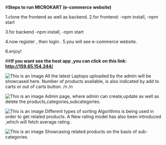 #**Steps to run MICROKART (e-commerce website)**

1.clone the frontend as well as backend.
2.for frontend:
  -npm install,
  -npm start

3.for backend
  -npm install,
  -npm start

4.now register , then login .
5.you will see e-commerce website.

6.enjoy!


##**If you want see the host app ,you can click on this link:  http://159.65.154.244/**


![This is an image](https://user-images.githubusercontent.com/77015951/171120338-4b21f7f1-d332-4edd-bafe-9353f07e3b7b.png)
All the latest Laptops uploaded by the admin will be showcased here.
Number of products available, is also indicated by add to carts or out of carts button.
/n
/n




![This is an image](https://user-images.githubusercontent.com/77015951/171121271-81f82167-a885-4922-a66b-6ba437147196.png)
Admin page, where admin can create,update as well as delete the products,categories,subcategories.




![This is an image](https://user-images.githubusercontent.com/77015951/171121488-2b61cca6-3947-4528-9fa8-473ca908209a.png)
Different types of sorting Algorithms is being used in order to get related products.
A New rating model has also been introduced ,which will fetch average rating .




![This is an image](https://user-images.githubusercontent.com/77015951/171121792-10b19b01-8b37-4aa2-bccd-f2c5886c058a.png)
Showcasing related products on the basis of sub-categories.


